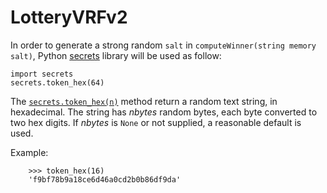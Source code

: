 # LotteryVRFv2
In order to generate a strong random `salt` in `computeWinner(string memory salt)`, Python [secrets](https://docs.python.org/3/library/secrets.html) library will be used as follow:

    import secrets
    secrets.token_hex(64)

The [`secrets.token_hex(n)`](https://docs.python.org/3/library/secrets.html#secrets.token_hex) method return a random text string, in hexadecimal. The string has *nbytes* random bytes, each byte converted to two hex digits. If *nbytes* is `None` or not supplied, a reasonable default is used.

Example:

```
    >>> token_hex(16)  
    'f9bf78b9a18ce6d46a0cd2b0b86df9da'
```
